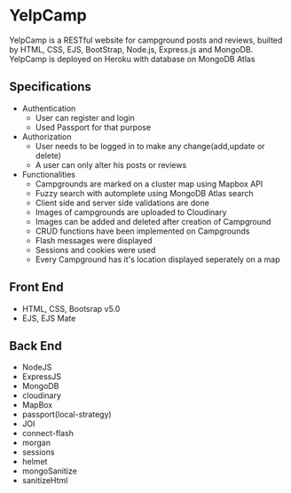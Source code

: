# YelpCamp
YelpCamp is a RESTful website for campground posts and reviews, builted by HTML, CSS, EJS, BootStrap, Node.js, Express.js and MongoDB. YelpCamp is deployed on Heroku with database on MongoDB Atlas 

## Specifications
   - Authentication
     - User can register and login
     - Used Passport for that purpose
   - Authorization
     - User needs to be logged in to make any change(add,update or delete)
     - A user can only alter his posts or reviews
   - Functionalities
     - Campgrounds are marked on a cluster map using Mapbox API
     - Fuzzy search with automplete using MongoDB Atlas search
     - Client side and server side validations are done
     - Images of campgrounds are uploaded to Cloudinary
     - Images can be added and deleted after creation of Campground
     - CRUD functions have been implemented on Campgrounds
     - Flash messages were displayed
     - Sessions and cookies were used
     - Every Campground has it's location displayed seperately on a map
## Front End
   - HTML, CSS, Bootsrap v5.0
   - EJS, EJS Mate
## Back End
   - NodeJS
   - ExpressJS
   - MongoDB
   - cloudinary
   - MapBox
   - passport(local-strategy)
   - JOI
   - connect-flash
   - morgan
   - sessions
   - helmet
   - mongoSanitize
   - sanitizeHtml

